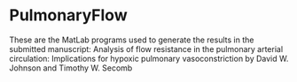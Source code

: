 # PulmonaryFlow
These are the MatLab programs used to generate the results in the submitted manuscript:
Analysis of flow resistance in the pulmonary arterial circulation: 
Implications for hypoxic pulmonary vasoconstriction
by David W. Johnson and Timothy W. Secomb

